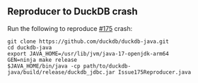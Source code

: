 Reproducer to DuckDB crash
--------------------------

Run the following to reproduce [#175](https://github.com/duckdb/duckdb-java/issues/175) crash:

```
git clone https://github.com/duckdb/duckdb-java.git
cd duckdb-java
export JAVA_HOME=/usr/lib/jvm/java-17-openjdk-arm64
GEN=ninja make release
$JAVA_HOME/bin/java -cp path/to/duckdb-java/build/release/duckdb_jdbc.jar Issue175Reproducer.java
```
